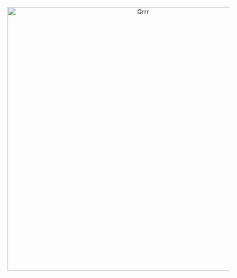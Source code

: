
<p align="center">
<img width="600" src="https://64.media.tumblr.com/f499a60c6bbda2b136803c9915e4c3db/ea51de231cf1f4d0-98/s500x750/96423c6afe36947a9951817bef697d557b6d01d8.pnj" alt="Grrr">
</p>




